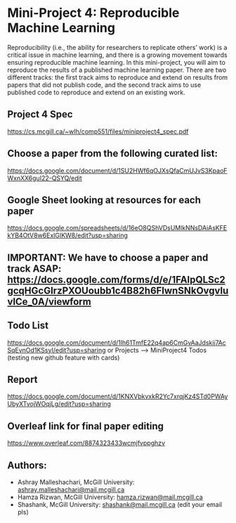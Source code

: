 

# Mini-Project 4: Reproducible Machine Learning

Reproducibility (i.e., the ability for researchers to replicate others’ work) is a critical issue in machine learning, and there is a growing movement towards ensuring reproducible machine learning. In this mini-project, you will aim to reproduce the results of a published machine learning paper. There are two different tracks: the first track aims to reproduce and extend on results from papers that did not publish code, and the second track aims to use published code to reproduce and extend on an existing work.

## Project 4 Spec
https://cs.mcgill.ca/~wlh/comp551/files/miniproject4_spec.pdf

## Choose a paper from the following curated list:
https://docs.google.com/document/d/1SU2HWf6qOJXsQfaCmUJvS3KpaoFWxnXX6guI22-QSYQ/edit

## Google Sheet looking at resources for each paper
https://docs.google.com/spreadsheets/d/16eO8QShVDsUMlkNNsDAiAsKFEkYB4OtV8w6ExlGIKW8/edit?usp=sharing

## IMPORTANT: We have to choose a paper and track ASAP: https://docs.google.com/forms/d/e/1FAIpQLSc2gcqHGcGIrzPXOUoubb1c4B82h6FIwnSNkOvgvIuvlCe_0A/viewform

## Todo List
https://docs.google.com/document/d/1lh61TmfE22q4ap6CmGvAaJdskij7AcSqEvnOd1KSsyI/edit?usp=sharing
or Projects --> MiniProject4 Todos (testing new github feature with cards)

## Report 
https://docs.google.com/document/d/1KNXVbkvxkR2Yc7xrqjKz4STd0PWAyUbyXTvojWOqjLg/edit?usp=sharing

## Overleaf link for final paper editing
https://www.overleaf.com/8874323433wcmjfvppghzv


## Authors:
- Ashray Malleshachari, McGill University: [ashray.malleshachari@mail.mcgill.ca](mailto:ashray.malleshachari@mail.mcgill.ca)
- Hamza Rizwan, McGill University: [hamza.rizwan@mail.mcgill.ca](mailto:hamza.rizwan@mail.mcgill.ca)
- Shashank, McGill University: [shashank@mail.mcgill.ca](mailto:shashank@mail.mcgill.ca) (edit your email pls)
